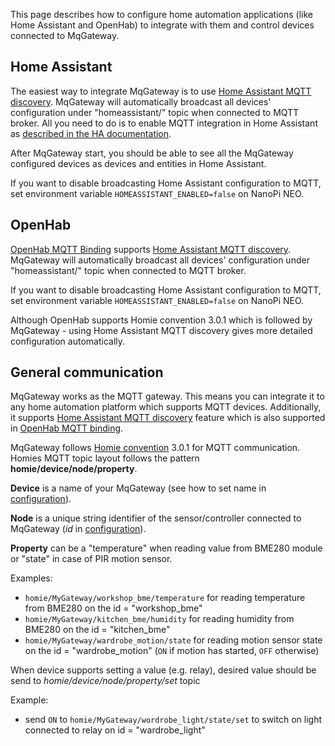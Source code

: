 
This page describes how to configure home automation applications (like Home Assistant and OpenHab) to integrate with them and control devices connected to MqGateway.

## Home Assistant

The easiest way to integrate MqGateway is to use [Home Assistant MQTT discovery](https://www.home-assistant.io/docs/mqtt/discovery/). MqGateway will automatically broadcast all devices' configuration under "homeassistant/" topic when connected to MQTT broker.
All you need to do is to enable MQTT integration in Home Assistant as [described in the HA documentation](https://www.home-assistant.io/integrations/mqtt/).

After MqGateway start, you should be able to see all the MqGateway configured devices as devices and entities in Home Assistant.

If you want to disable broadcasting Home Assistant configuration to MQTT, set environment variable `HOMEASSISTANT_ENABLED=false` on NanoPi NEO.


## OpenHab

[OpenHab MQTT Binding](https://www.openhab.org/addons/bindings/mqtt/) supports [Home Assistant MQTT discovery](https://www.home-assistant.io/docs/mqtt/discovery/). MqGateway will automatically broadcast all devices' configuration under "homeassistant/" topic when connected to MQTT broker.

If you want to disable broadcasting Home Assistant configuration to MQTT, set environment variable `HOMEASSISTANT_ENABLED=false` on NanoPi NEO.

Although OpenHab supports Homie convention 3.0.1 which is followed by MqGateway - using Home Assistant MQTT discovery gives more detailed configuration automatically.


## General communication

MqGateway works as the MQTT gateway. This means you can integrate it to any home automation platform which supports MQTT devices. Additionally, it supports [Home Assistant MQTT discovery](https://www.home-assistant.io/docs/mqtt/discovery/) feature which is also supported in [OpenHab MQTT binding](https://www.openhab.org/addons/bindings/mqtt/).

MqGateway follows [Homie convention](https://homieiot.github.io/) 3.0.1 for MQTT communication.
Homies MQTT topic layout follows the pattern **homie/device/node/property**.

**Device** is a name of your MqGateway (see how to set name in [configuration](configuration.md)).

**Node** is a unique string identifier of the sensor/controller connected to MqGateway (*id* in [configuration](configuration.md)).

**Property** can be a "temperature" when reading value from BME280 module or "state" in case of PIR motion sensor.

Examples:

- `homie/MyGateway/workshop_bme/temperature` for reading temperature from BME280 on the id = "workshop_bme"
- `homie/MyGateway/kitchen_bme/humidity` for reading humidity from BME280 on the id = "kitchen_bme"
- `homie/MyGateway/wardrobe_motion/state` for reading motion sensor state on the id = "wardrobe_motion" (`ON` if motion has started, `OFF` otherwise)

When device supports setting a value (e.g. relay), desired value should be send to *homie/device/node/property/set* topic

Example:

- send `ON` to `homie/MyGateway/wordrobe_light/state/set` to switch on light connected to relay on id = "wardrobe_light"









